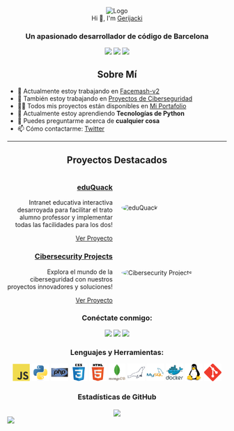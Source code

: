 <p align="center">
<!-- Título y Descripción -->
  <img src="https://github.com/Gerijacki.png" width="100" alt="Logo"/><br/>
  Hi 👋, I'm <a href="https://github.com/Gerijacki">Gerijacki</a>
  <h3 align="center">Un apasionado desarrollador de código de Barcelona</h3>
</p>

<p align="center">
    <a href="https://github.com/Gerijacki/Gerijacki.github.io/stargazers"><img src="https://img.shields.io/github/stars/Gerijacki/Gerijacki.github.io?colorA=363a4f&colorB=b7bdf8&style=for-the-badge"></a>
    <a href="https://github.com/Gerijacki/Gerijacki.github.io/issues"><img src="https://img.shields.io/github/issues/Gerijacki/Gerijacki.github.io?colorA=363a4f&colorB=f5a97f&style=for-the-badge"></a>
    <a href="https://github.com/Gerijacki/Gerijacki.github.io/contributors"><img src="https://img.shields.io/github/contributors/Gerijacki/Gerijacki.github.io?colorA=363a4f&colorB=a6da95&style=for-the-badge"></a>
</p>

<h2 align="center">Sobre Mí</h2>

- 🔭 Actualmente estoy trabajando en [Facemash-v2](https://github.com/Gerijacki/facemash-v2)
- 🤝 También estoy trabajando en [Proyectos de Ciberseguridad](https://github.com/Gerijacki/Mine-Startupv2)
- 👨‍💻 Todos mis proyectos están disponibles en [Mi Portafolio](https://gerijacki.github.io/)
- 🌱 Actualmente estoy aprendiendo **Tecnologías de Python**
- 💬 Puedes preguntarme acerca de **cualquier cosa**
- 📫 Cómo contactarme: [Twitter](https://twitter.com/@byjacki12)

---

<!-- Sección de Proyectos -->
<h2 align="center">Proyectos Destacados</h2>

<!-- Proyecto 1 -->
<div style="display: flex; align-items: center; justify-content: center;">
  <div style="flex: 1; text-align: right; padding-right: 20px;">
    <h3><a href="https://github.com/DuckHats/eduQuack">eduQuack</a></h3>
    <p>Intranet educativa interactiva desarroyada para facilitar el trato alumno professor y implementar todas las facilidades para los dos!</p>
    <a href="https://github.com/DuckHats/eduQuack">Ver Proyecto</a>
  </div>
  <div style="flex: 1;">
    <img src="https://github.com/DuckHats.png" alt="eduQuack" width="200px" style="border-radius: 50%;" />
  </div>
</div>

<!-- Proyecto 2 -->
<div style="display: flex; align-items: center; justify-content: center;">
  <div style="flex: 1; text-align: right; padding-right: 20px;">
    <h3><a href="https://github.com/Gerijacki/Mine-Startupv2">Cibersecurity Projects</a></h3>
    <p>Explora el mundo de la ciberseguridad con nuestros proyectos innovadores y soluciones!</p>
    <a href="https://github.com/Gerijacki/Mine-Startupv2">Ver Proyecto</a>
  </div>
  <div style="flex: 1;">
    <img src="https://github.com/Gerijacki.png" alt="Cibersecurity Projects" width="200px" style="border-radius: 50%;" />
  </div>
</div>


<!-- Enlaces a Redes Sociales -->
<h3 align="center">Conéctate conmigo:</h3>
<div align="center">
  <a href="https://twitter.com/byjacki12" target="_blank"><img src="https://img.shields.io/badge/Twitter-1DA1F2?style=for-the-badge&logo=twitter&logoColor=white" target="_blank"></a>
  <a href="https://github.com/Gerijacki" target="_blank"><img src="https://img.shields.io/badge/GitHub-100000?style=for-the-badge&logo=github&logoColor=white" target="_blank"></a>
  <a href="MAILTO:AQUI_TU_CORREO_ELECTRONICO"><img src="https://img.shields.io/badge/-Gmail-%23333?style=for-the-badge&logo=gmail&logoColor=white" target="_blank"></a>
</div>

<!-- Lenguajes y Herramientas -->
<h3 align="center">Lenguajes y Herramientas:</h3>
<div align="center">
    <img src="https://raw.githubusercontent.com/teamedwardforever/Readme-Generator/71f25dd8b98329b168142a6b782a107b75eab178/svg/Skills/Languages/javascript-original.svg" alt="Javascript" width="40" height="40"/>
    <img src="https://raw.githubusercontent.com/teamedwardforever/Readme-Generator/71f25dd8b98329b168142a6b782a107b75eab178/svg/Skills/Languages/python-original.svg" alt="Python" width="40" height="40"/>
    <img src="https://raw.githubusercontent.com/teamedwardforever/Readme-Generator/71f25dd8b98329b168142a6b782a107b75eab178/svg/Skills/Languages/php-original.svg" alt="PHP" width="40" height="40"/>
    <img src="https://raw.githubusercontent.com/teamedwardforever/Readme-Generator/71f25dd8b98329b168142a6b782a107b75eab178/svg/Skills/Frontend/css3-original-wordmark.svg" alt="Css" width="40" height="40"/>
    <img src="https://raw.githubusercontent.com/teamedwardforever/Readme-Generator/71f25dd8b98329b168142a6b782a107b75eab178/svg/Skills/Frontend/html5-original-wordmark.svg" alt="HTML" width="40" height="40"/>
    <img src="https://raw.githubusercontent.com/teamedwardforever/Readme-Generator/71f25dd8b98329b168142a6b782a107b75eab178/svg/Skills/Database/mongodb-original-wordmark.svg" alt="Mongodb" width="40" height="40"/>
    <img src="https://raw.githubusercontent.com/teamedwardforever/Readme-Generator/71f25dd8b98329b168142a6b782a107b75eab178/svg/Skills/Database/mariadb-icon.svg" alt="Mariadb" width="40" height="40"/>
    <img src="https://raw.githubusercontent.com/teamedwardforever/Readme-Generator/71f25dd8b98329b168142a6b782a107b75eab178/svg/Skills/Database/mysql-original-wordmark.svg" alt="Mysql" width="40" height="40"/>
    <img src="https://raw.githubusercontent.com/teamedwardforever/Readme-Generator/71f25dd8b98329b168142a6b782a107b75eab178/svg/Skills/Devops/docker-original-wordmark.svg" alt="Docker" width="40" height="40"/>
    <img src="https://raw.githubusercontent.com/teamedwardforever/Readme-Generator/71f25dd8b98329b168142a6b782a107b75eab178/svg/Skills/Other/linux-original.svg" alt="Linux" width="40" height="40"/>
    <img src="https://raw.githubusercontent.com/teamedwardforever/Readme-Generator/71f25dd8b98329b168142a6b782a107b75eab178/svg/Skills/Other/git-scm-icon.svg" alt="Git" width="40" height="40"/>

</div>

<!-- Estadísticas de GitHub -->
<h3 align="center">Estadísticas de GitHub</h3>
<div align="center">
  <img align="center" src="http://github-profile-summary-cards.vercel.app/api/cards/profile-details?username=Gerijacki&theme=radical" height="180em" />
</div>

<!-- Footer -->
<img src="https://raw.githubusercontent.com/Trilokia/Trilokia/379277808c61ef204768a61bbc5d25bc7798ccf1/bottom_header.svg" />
